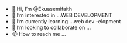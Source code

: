 - 👋 Hi, I’m @Ekuasemifaith
- 👀 I’m interested in ...WEB DEVELOPMENT 
- 🌱 I’m currently learning ...web dev
-elopment 
- 💞️ I’m looking to collaborate on ...
- 📫 How to reach me ...

<!---
Ekuasemifaith/Ekuasemifaith is a ✨ special ✨ repository because its `README.md` (this file) appears on your GitHub profile.
You can click the Preview link to take a look at your changes.
--->
